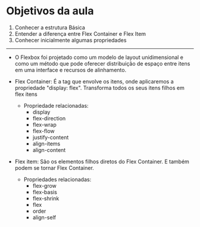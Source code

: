 # Objetivos da aula

1. Conhecer a estrutura Básica
2. Entender a diferença entre Flex Container e Flex Item
3. Conhecer inicialmente algumas propriedades

---

- O Flexbox foi projetado como um modelo de layout unidimensional e como um método que pode oferecer distribuição de espaço entre itens em uma interface e recursos de alinhamento.

- Flex Container: É a tag que envolve os itens, onde aplicaremos a propriedade "display: flex". Transforma todos os seus itens filhos em flex itens

    - Propriedade relacionadas:
        - display
        - flex-direction
        - flex-wrap
        - flex-flow
        - justify-content
        - align-items
        - align-content

- Flex item: São os elementos filhos diretos do Flex Container. E também podem se tornar Flex Container.

    - Propriedades relacionadas:
        - flex-grow
        - flex-basis
        - flex-shrink
        - flex
        - order
        - align-self
